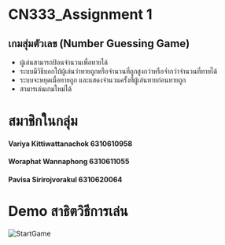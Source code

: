 # CN333_Assignment 1

## เกมสุ่มตัวเลข (Number Guessing Game)
- ผู้เล่นสามารถป้อนจำนวนเพื่อทายได้
- ระบบมีวิธีบอกใบ้ผู้เล่นว่าทายถูกหรือจำนวนที่ถูกสูงกว่าหรือจ่ำกว่าจำนวนที่ทายได้
- ระบบจะหยุดเมื่อทายถูก และแสดงจำนวนครั้งที่ผู้เล่นทายก่อนทายถูก
- สามารเล่นเกมใหม่ได้

# สมาชิกในกลุ่ม
#### Variya Kittiwattanachok 6310610958
#### Woraphat Wannaphong 6310611055
#### Pavisa Sirirojvorakul 6310620064

# Demo สาธิตวิธีการเล่น


![StartGame](d/CN333/StartGame.jpg " Start Game")

